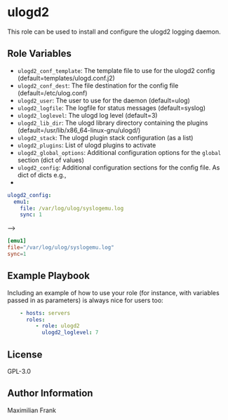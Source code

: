 ulogd2
=========

This role can be used to install and configure the ulogd2 logging daemon.


Role Variables
--------------

- `ulogd2_conf_template`: The template file to use for the ulogd2 config (default=templates/ulogd.conf.j2)
- `ulogd2_conf_dest`: The file destination for the config file (default=/etc/ulog.conf)
- `ulogd2_user`: The user to use for the daemon (default=ulog)
- `ulogd2_logfile`: The logfile for status messages (default=syslog)
- `ulogd2_loglevel`: The ulogd log level (default=3)
- `ulogd2_lib_dir`: The ulogd library directory containing the plugins (default=/usr/lib/x86_64-linux-gnu/ulogd/)
- `ulogd2_stack`: The ulogd plugin stack configuration (as a list)
- `ulogd2_plugins`: List of ulogd plugins to activate
- `ulogd2_global_options`: Additional configuration options for the `global` section (dict of values)
- `ulogd2_config`: Additional configuration sections for the config file. As dict of dicts e.g.,
- 
```yaml
ulogd2_config:
  emu1:
    file: /var/log/ulog/syslogemu.log
    sync: 1
```
-->
```toml
[emu1]
file="/var/log/ulog/syslogemu.log"
sync=1
```


Example Playbook
----------------

Including an example of how to use your role (for instance, with variables passed in as parameters) is always nice for users too:

```yaml
    - hosts: servers
      roles:
         - role: ulogd2
           ulogd2_loglevel: 7
```

License
-------

GPL-3.0

Author Information
------------------

Maximilian Frank

